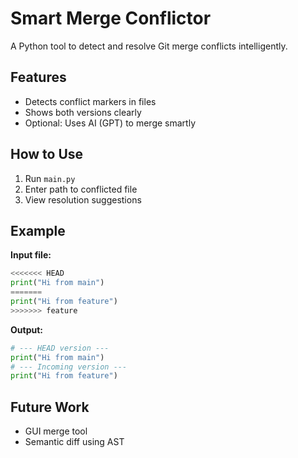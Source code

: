 # Smart Merge Conflictor

A Python tool to detect and resolve Git merge conflicts intelligently.

## Features
- Detects conflict markers in files
- Shows both versions clearly
- Optional: Uses AI (GPT) to merge smartly

## How to Use
1. Run `main.py`
2. Enter path to conflicted file
3. View resolution suggestions

## Example

**Input file:**
```python
<<<<<<< HEAD
print("Hi from main")
=======
print("Hi from feature")
>>>>>>> feature
```

**Output:**
```python
# --- HEAD version ---
print("Hi from main")
# --- Incoming version ---
print("Hi from feature")
```

## Future Work
- GUI merge tool
- Semantic diff using AST